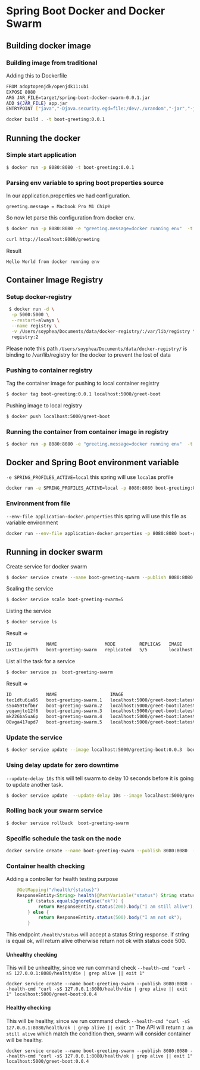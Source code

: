 # Spring Boot Docker and Docker Swarm
## Building docker image
### Building image from traditional
Adding this to Dockerfile
```bash
FROM adoptopenjdk/openjdk11:ubi
EXPOSE 8080
ARG JAR_FILE=target/spring-boot-docker-swarm-0.0.1.jar
ADD ${JAR_FILE} app.jar
ENTRYPOINT ["java","-Djava.security.egd=file:/dev/./urandom","-jar","-jar","/app.jar"]

```
```bash
docker build . -t boot-greeting:0.0.1
````
## Running the docker
### Simple start application
```bash
$ docker run -p 8080:8080 -t boot-greeting:0.0.1
```
### Parsing env variable to spring boot properties source
In our application.properties we had configuration.
```properties
greeting.message = Macbook Pro M1 Chip®
```
So now let parse this configuration from docker env.
```bash
$ docker run -p 8080:8080 -e "greeting.message=docker running env"  -t boot-greeting:0.0.1
```
```bash
curl http://localhost:8080/greeting 
```
Result
```text
Hello World from docker running env
```

## Container Image Registry
### Setup docker-registry
```bash
 $ docker run -d \
  -p 5000:5000 \
  --restart=always \
  --name registry \
  -v /Users/soyphea/Documents/data/docker-registry/:/var/lib/registry \
  registry:2
```
Please note this path `/Users/soyphea/Documents/data/docker-registry/` is binding to /var/lib/registry for the docker to prevent the lost of data
### Pushing to container registry
Tag the container image for pushing to local container registry
```bash
$ docker tag boot-greeting:0.0.1 localhost:5000/greet-boot
```
Pushing image to local registry
```bash
$ docker push localhost:5000/greet-boot
```
### Running the container from container image in registry
```bash
$ docker run -p 8080:8080 -e "greeting.message=docker running env"  -t localhost:5000/greet-boot
```

## Docker and Spring Boot environment variable
`-e SPRING_PROFILES_ACTIVE=local` this spring will use `local`as profile
```bash
docker run -e SPRING_PROFILES_ACTIVE=local -p 8080:8080 boot-greeting:0.0.3
```
### Environment from file
`--env-file application-docker.properties` this spring will use this file as variable environment
```bash
docker run --env-file application-docker.properties -p 8080:8080 boot-greeting:0.0.2
```
## Running in docker swarm 
Create service for docker swarm
```bash
$ docker service create --name boot-greeting-swarm --publish 8080:8080 localhost:5000/greet-boot
```
Scaling the service 
```bash
$ docker service scale boot-greeting-swarm=5
```
Listing the service

```bash
$ docker service ls
```
Result => 
```bash
ID             NAME                  MODE         REPLICAS   IMAGE                              PORTS
uxst1xujm7th   boot-greeting-swarm   replicated   5/5        localhost:5000/greet-boot:latest   *:8080->8080/tcp
```
List all the task for a service
```bash
$ docker service ps  boot-greeting-swarm
```
Result => 
```bash
ID             NAME                    IMAGE                              NODE             DESIRED STATE   CURRENT STATE                ERROR     PORTS
tec1dtu6ia95   boot-greeting-swarm.1   localhost:5000/greet-boot:latest   docker-desktop   Running         Running 4 minutes ago                  
s5o459t6fb6r   boot-greeting-swarm.2   localhost:5000/greet-boot:latest   docker-desktop   Running         Running 4 minutes ago                  
yqqamjto12f6   boot-greeting-swarm.3   localhost:5000/greet-boot:latest   docker-desktop   Running         Running about a minute ago             
mk226ba5ua6p   boot-greeting-swarm.4   localhost:5000/greet-boot:latest   docker-desktop   Running         Running about a minute ago             
08vga417upd7   boot-greeting-swarm.5   localhost:5000/greet-boot:latest   docker-desktop   Running         Running about a minute ago 
```

### Update the service
```bash
$ docker service update --image localhost:5000/greeting-boot:0.0.3  boot-greeting-swarmç
```

### Using delay update for zero downtime 
`--update-delay 10s` this will tell swarm to delay 10 seconds before it is going to update another task.
```bash
$ docker service update  --update-delay 10s --image localhost:5000/greeting-boot:0.0.3  boot-greeting-swarm
```

### Rolling back your swarm service
```bash
$ docker service rollback  boot-greeting-swarm
```
### Specific schedule the task on the node 
```bash
docker service create --name boot-greeting-swarm --publish 8080:8080  --constraint node.hostname==docker-desktop localhost:5000/greet-boot
```
### Container health checking
Adding a controller for health testing purpose
```java
    @GetMapping("/health/{status}")
    ResponseEntity<String> health(@PathVariable("status") String status) {
        if (status.equalsIgnoreCase("ok")) {
            return ResponseEntity.status(200).body("I am still alive");
        } else {
            return ResponseEntity.status(500).body("I am not ok");
        }
```
This endpoint `/health/status` will accept a status String response. if string is equal ok, will return alive otherwise return not ok with status code 500.

#### Unhealthy checking
This will be unhealthy, since we run command check `--health-cmd "curl -sS 127.0.0.1:8080/health/die | grep alive || exit 1"`

```bas
docker service create --name boot-greeting-swarm --publish 8080:8080 --health-cmd "curl -sS 127.0.0.1:8080/health/die | grep alive || exit 1" localhost:5000/greet-boot:0.0.4
```

#### Healthy checking 
This will be healthy, since we run command check `--health-cmd "curl -sS 127.0.0.1:8080/health/ok | grep alive || exit 1"`
The API will return `I am still alive` which match the condition then, swarm will consider container will be healthy.

```bas
docker service create --name boot-greeting-swarm --publish 8080:8080 --health-cmd "curl -sS 127.0.0.1:8080/health/ok | grep alive || exit 1" localhost:5000/greet-boot:0.0.4
```
